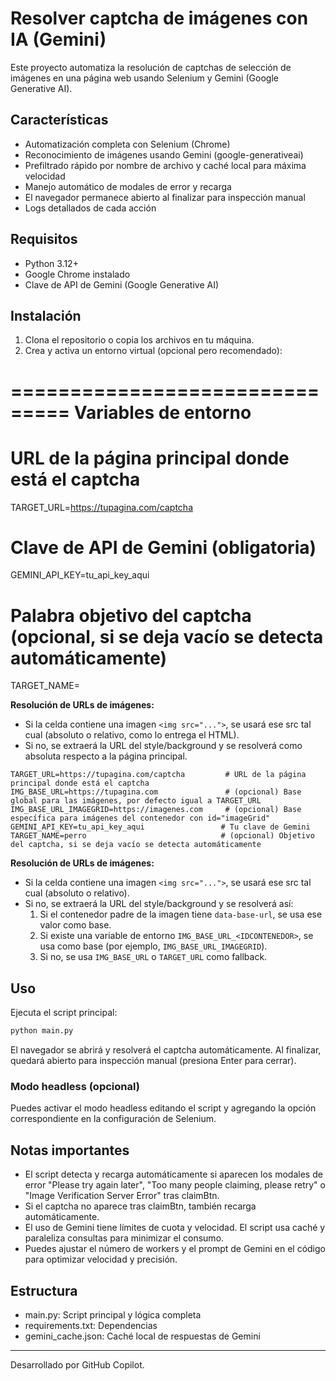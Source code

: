 
# Resolver captcha de imágenes con IA (Gemini)

Este proyecto automatiza la resolución de captchas de selección de imágenes en una página web usando Selenium y Gemini (Google Generative AI).

## Características
- Automatización completa con Selenium (Chrome)
- Reconocimiento de imágenes usando Gemini (google-generativeai)
- Prefiltrado rápido por nombre de archivo y caché local para máxima velocidad
- Manejo automático de modales de error y recarga
- El navegador permanece abierto al finalizar para inspección manual
- Logs detallados de cada acción

## Requisitos
- Python 3.12+
- Google Chrome instalado
- Clave de API de Gemini (Google Generative AI)

## Instalación
1. Clona el repositorio o copia los archivos en tu máquina.
2. Crea y activa un entorno virtual (opcional pero recomendado):



  ===============================
  Variables de entorno
  ===============================

  # URL de la página principal donde está el captcha
  TARGET_URL=https://tupagina.com/captcha

  # Clave de API de Gemini (obligatoria)
  GEMINI_API_KEY=tu_api_key_aqui

  # Palabra objetivo del captcha (opcional, si se deja vacío se detecta automáticamente)
  TARGET_NAME=


  **Resolución de URLs de imágenes:**
  - Si la celda contiene una imagen `<img src="...">`, se usará ese src tal cual (absoluto o relativo, como lo entrega el HTML).
  - Si no, se extraerá la URL del style/background y se resolverá como absoluta respecto a la página principal.
```
TARGET_URL=https://tupagina.com/captcha         # URL de la página principal donde está el captcha
IMG_BASE_URL=https://tupagina.com               # (opcional) Base global para las imágenes, por defecto igual a TARGET_URL
IMG_BASE_URL_IMAGEGRID=https://imagenes.com     # (opcional) Base específica para imágenes del contenedor con id="imageGrid"
GEMINI_API_KEY=tu_api_key_aqui                 # Tu clave de Gemini
TARGET_NAME=perro                              # (opcional) Objetivo del captcha, si se deja vacío se detecta automáticamente
```


**Resolución de URLs de imágenes:**
- Si la celda contiene una imagen `<img src="...">`, se usará ese src tal cual (absoluto o relativo).
- Si no, se extraerá la URL del style/background y se resolverá así:
  1. Si el contenedor padre de la imagen tiene `data-base-url`, se usa ese valor como base.
  2. Si existe una variable de entorno `IMG_BASE_URL_<IDCONTENEDOR>`, se usa como base (por ejemplo, `IMG_BASE_URL_IMAGEGRID`).
  3. Si no, se usa `IMG_BASE_URL` o `TARGET_URL` como fallback.

## Uso
Ejecuta el script principal:
```bash
python main.py
```
El navegador se abrirá y resolverá el captcha automáticamente. Al finalizar, quedará abierto para inspección manual (presiona Enter para cerrar).

### Modo headless (opcional)
Puedes activar el modo headless editando el script y agregando la opción correspondiente en la configuración de Selenium.

## Notas importantes
- El script detecta y recarga automáticamente si aparecen los modales de error "Please try again later", "Too many people claiming, please retry" o "Image Verification Server Error" tras claimBtn.
- Si el captcha no aparece tras claimBtn, también recarga automáticamente.
- El uso de Gemini tiene límites de cuota y velocidad. El script usa caché y paraleliza consultas para minimizar el consumo.
- Puedes ajustar el número de workers y el prompt de Gemini en el código para optimizar velocidad y precisión.

## Estructura
- main.py: Script principal y lógica completa
- requirements.txt: Dependencias
- gemini_cache.json: Caché local de respuestas de Gemini

---
Desarrollado por GitHub Copilot.
